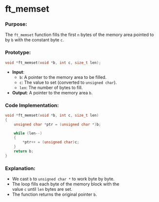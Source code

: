 # **ft_memset**

### **Purpose**:

The `ft_memset` function fills the first `n` bytes of the memory area pointed to by `b` with the constant byte `c`.

### **Prototype**:

```c
void *ft_memset(void *b, int c, size_t len);

```

- **Input**:
    - `b`: A pointer to the memory area to be filled.
    - `c`: The value to set (converted to `unsigned char`).
    - `len`: The number of bytes to fill.
- **Output**: A pointer to the memory area `b`.

### **Code Implementation**:

```c
void *ft_memset(void *b, int c, size_t len)
{
    unsigned char *ptr = (unsigned char *)b;

    while (len--)
    {
        *ptr++ = (unsigned char)c;
    }
    return b;
}

```

### **Explanation**:

- We cast `b` to `unsigned char *` to work byte by byte.
- The loop fills each byte of the memory block with the value `c` until `len` bytes are set.
- The function returns the original pointer `b`.